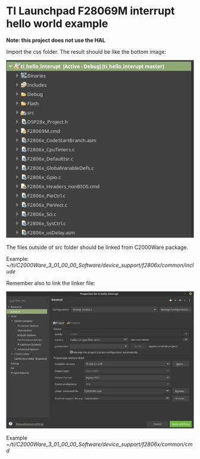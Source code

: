 # TI Launchpad F28069M interrupt hello world example

**Note: this project does not use the HAL**

Import the css folder. The result should be like the bottom image:

![project](./docs/files.jpg)

The files outside of src folder should be linked from C2000Ware package.

Example: *~/ti/C2000Ware_3_01_00_00_Software/device_support/f2806x/common/include*

Remember also to link the linker file:

![linker](./docs/linker.jpg)

Example *~/ti/C2000Ware_3_01_00_00_Software/device_support/f2806x/common/cmd*
